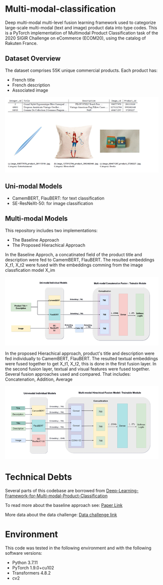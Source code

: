# Multi-modal-classification
Deep multi-modal multi-level fusion learning framework used to categorize large-scale multi-modal (text and image) product data into type codes.
This is a PyTorch implementation of Multimodal Product Classification task of the 2020 SIGIR Challenge on eCommerce (ECOM20), using the catalog of Rakuten France. 

## Dataset Overview 

The dataset comprises 55K unique commercial products. Each product has: 
- French title
- French description 
- Associated image

![alt text](https://github.com/SaraFattouh/Multi-modal-classification/blob/master/Example_products.png)

## Uni-modal Models
- CamemBERT, FlauBERT: for text classification
- SE-ResNeXt-50: for image classification

## Multi-modal Models

This repository includes two implementations: 
- The Baseline Approach
- The Proposed Hierachical Approach

In the Baseline Approch, a concatinated field of the product title and description were fed to CamemBERT, FlauBERT. The resulted embeddings X_t1, X_t2 were fused with the embeddings comming from the image classfication model X_im

![alt text](https://github.com/SaraFattouh/Multi-modal-classification/blob/master/Baseline.png)


In the proposed Hierachical approach, product's title and description were fed individually to CamemBERT, FlauBERT. The resulted textual embeddings were fused together to get X_t1, X_t2, this is done in the first fusion layer. In the second fusion layer, textual and visual features were fused together. Several fusion approaches used and compared. That includes: Concatenation, Addition, Average 

![alt text](https://github.com/SaraFattouh/Multi-modal-classification/blob/master/Multi-modal.png)

# Technical Debts

Several parts of this codebase are borrowed from [Deep-Learning-Framework-for-Multi-modal-Product-Classification](https://github.com/depshad/Deep-Learning-Framework-for-Multi-modal-Product-Classification) 


To read more about the baseline approach see: [Paper Link](https://sigir-ecom.github.io/ecom20DCPapers/SIGIR_eCom20_DC_paper_8.pdf) 

More data about the data challenge: [Data challenge link](https://sigir-ecom.github.io/ecom2020/index.html) 

# Environment 
This code was tested in the following environment and with the following software versions:
- Python 3.7.11
- PyTorch 1.9.0+cu102
- Transformers 4.8.2
- cv2






